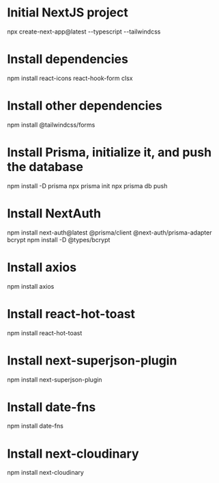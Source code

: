 # Initial NextJS project

npx create-next-app@latest --typescript --tailwindcss

# Install dependencies

npm install react-icons react-hook-form clsx

# Install other dependencies

npm install @tailwindcss/forms

# Install Prisma, initialize it, and push the database

npm install -D prisma
npx prisma init
npx prisma db push

# Install NextAuth

npm install next-auth@latest @prisma/client @next-auth/prisma-adapter bcrypt
npm install -D @types/bcrypt

# Install axios

npm install axios

# Install react-hot-toast

npm install react-hot-toast

# Install next-superjson-plugin

npm install next-superjson-plugin

# Install date-fns

npm install date-fns

# Install next-cloudinary

npm install next-cloudinary
